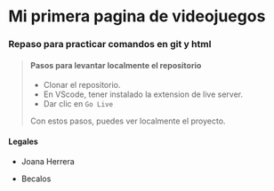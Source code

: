 # Mi primera pagina de videojuegos

### Repaso para practicar comandos en git y html 

> #### Pasos para levantar localmente el repositorio
>
> - Clonar el repositorio.
> - En VScode, tener instalado la extension de live server.
> - Dar clic en ``Go Live`` 
>
>  Con estos pasos, puedes ver localmente el proyecto.

#### Legales

- Joana Herrera

- Becalos